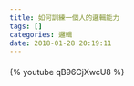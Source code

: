 ```yaml
---
title: 如何訓練一個人的邏輯能力
tags: []
categories: 邏輯
date: 2018-01-28 20:19:11
---
```


<div style="margin-top:20px">{% youtube qB96CjXwcU8 %}</div>